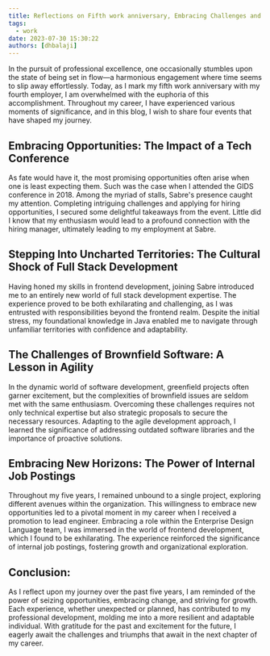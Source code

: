 ```yaml
---
title: Reflections on Fifth work anniversary, Embracing Challenges and Growth
tags:
  - work
date: 2023-07-30 15:30:22
authors: [dhbalaji]
---
```


In the pursuit of professional excellence, one occasionally stumbles upon the state of being set in flow—a harmonious engagement where time seems to slip away effortlessly. Today, as I mark my fifth work anniversary with my fourth employer, I am overwhelmed with the euphoria of this accomplishment. Throughout my career, I have experienced various moments of significance, and in this blog, I wish to share four events that have shaped my journey.

## Embracing Opportunities: The Impact of a Tech Conference
As fate would have it, the most promising opportunities often arise when one is least expecting them. Such was the case when I attended the GIDS conference in 2018. Among the myriad of stalls, Sabre's presence caught my attention. Completing intriguing challenges and applying for hiring opportunities, I secured some delightful takeaways from the event. Little did I know that my enthusiasm would lead to a profound connection with the hiring manager, ultimately leading to my employment at Sabre.

## Stepping Into Uncharted Territories: The Cultural Shock of Full Stack Development
Having honed my skills in frontend development, joining Sabre introduced me to an entirely new world of full stack development expertise. The experience proved to be both exhilarating and challenging, as I was entrusted with responsibilities beyond the frontend realm. Despite the initial stress, my foundational knowledge in Java enabled me to navigate through unfamiliar territories with confidence and adaptability.

## The Challenges of Brownfield Software: A Lesson in Agility
In the dynamic world of software development, greenfield projects often garner excitement, but the complexities of brownfield issues are seldom met with the same enthusiasm. Overcoming these challenges requires not only technical expertise but also strategic proposals to secure the necessary resources. Adapting to the agile development approach, I learned the significance of addressing outdated software libraries and the importance of proactive solutions.

## Embracing New Horizons: The Power of Internal Job Postings
Throughout my five years, I remained unbound to a single project, exploring different avenues within the organization. This willingness to embrace new opportunities led to a pivotal moment in my career when I received a promotion to lead engineer. Embracing a role within the Enterprise Design Language team, I was immersed in the world of frontend development, which I found to be exhilarating. The experience reinforced the significance of internal job postings, fostering growth and organizational exploration.

## Conclusion:
As I reflect upon my journey over the past five years, I am reminded of the power of seizing opportunities, embracing change, and striving for growth. Each experience, whether unexpected or planned, has contributed to my professional development, molding me into a more resilient and adaptable individual. With gratitude for the past and excitement for the future, I eagerly await the challenges and triumphs that await in the next chapter of my career.